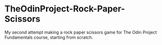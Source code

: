 # TheOdinProject-Rock-Paper-Scissors
My second attempt making a rock paper scissors game for The Odin Project Fundamentals course, starting from scratch.
